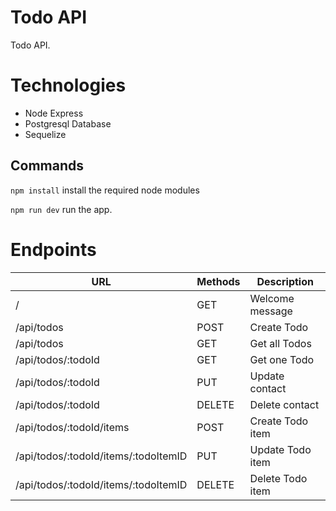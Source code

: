 # Todo API

Todo API.

# Technologies
- Node Express
- Postgresql Database
- Sequelize

## Commands

`npm install` install the required node modules

`npm run dev` run the app.

# Endpoints


  | URL                                             | Methods       | Description            |
  |-------------------------------------------------|---------------|------------------------|
  | /                                               | GET           | Welcome message        |
  | /api/todos                                      | POST          | Create Todo            |
  | /api/todos                                      | GET           | Get all Todos          |
  | /api/todos/:todoId                              | GET           | Get one Todo           |
  | /api/todos/:todoId                              | PUT           | Update contact         |
  | /api/todos/:todoId                              | DELETE        | Delete contact         |
  | /api/todos/:todoId/items                        | POST          | Create Todo item       |
  | /api/todos/:todoId/items/:todoItemID            | PUT           | Update Todo item       |
  | /api/todos/:todoId/items/:todoItemID            | DELETE        | Delete Todo item       |